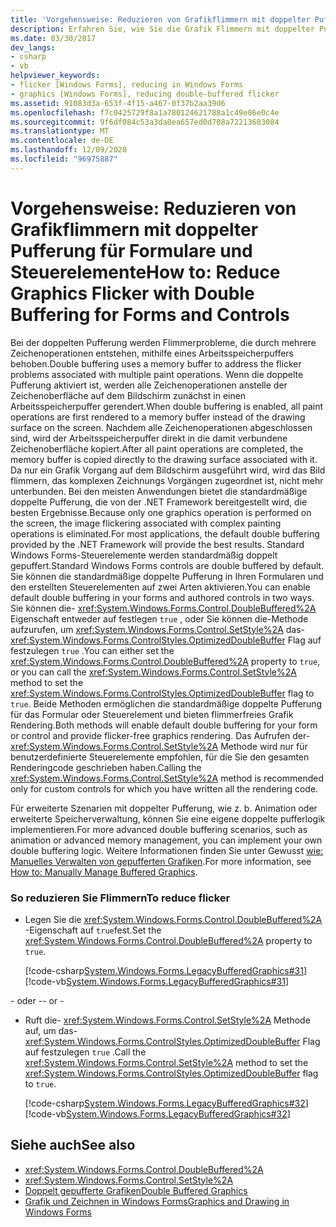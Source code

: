 ```yaml
---
title: 'Vorgehensweise: Reduzieren von Grafikflimmern mit doppelter Pufferung für Formulare und Steuerelemente'
description: Erfahren Sie, wie Sie die Grafik Flimmern mit doppelter Pufferung für Windows Forms reduzieren und mithilfe von Steuerelementen die Flimmer Probleme im Zusammenhang mit Paint-Vorgängen beheben.
ms.date: 03/30/2017
dev_langs:
- csharp
- vb
helpviewer_keywords:
- flicker [Windows Forms], reducing in Windows Forms
- graphics [Windows Forms], reducing double-buffered flicker
ms.assetid: 91083d3a-653f-4f15-a467-0f37b2aa39d6
ms.openlocfilehash: f7c0425729f8a1a780124621788a1c49e06e0c4e
ms.sourcegitcommit: 9f6df084c53a3da0ea657ed0d708a72213683084
ms.translationtype: MT
ms.contentlocale: de-DE
ms.lasthandoff: 12/09/2020
ms.locfileid: "96975887"
---
```

# <a name="how-to-reduce-graphics-flicker-with-double-buffering-for-forms-and-controls"></a><span data-ttu-id="32e8c-103">Vorgehensweise: Reduzieren von Grafikflimmern mit doppelter Pufferung für Formulare und Steuerelemente</span><span class="sxs-lookup"><span data-stu-id="32e8c-103">How to: Reduce Graphics Flicker with Double Buffering for Forms and Controls</span></span>
<span data-ttu-id="32e8c-104">Bei der doppelten Pufferung werden Flimmerprobleme, die durch mehrere Zeichenoperationen entstehen, mithilfe eines Arbeitsspeicherpuffers behoben.</span><span class="sxs-lookup"><span data-stu-id="32e8c-104">Double buffering uses a memory buffer to address the flicker problems associated with multiple paint operations.</span></span> <span data-ttu-id="32e8c-105">Wenn die doppelte Pufferung aktiviert ist, werden alle Zeichenoperationen anstelle der Zeichenoberfläche auf dem Bildschirm zunächst in einen Arbeitsspeicherpuffer gerendert.</span><span class="sxs-lookup"><span data-stu-id="32e8c-105">When double buffering is enabled, all paint operations are first rendered to a memory buffer instead of the drawing surface on the screen.</span></span> <span data-ttu-id="32e8c-106">Nachdem alle Zeichenoperationen abgeschlossen sind, wird der Arbeitsspeicherpuffer direkt in die damit verbundene Zeichenoberfläche kopiert.</span><span class="sxs-lookup"><span data-stu-id="32e8c-106">After all paint operations are completed, the memory buffer is copied directly to the drawing surface associated with it.</span></span> <span data-ttu-id="32e8c-107">Da nur ein Grafik Vorgang auf dem Bildschirm ausgeführt wird, wird das Bild flimmern, das komplexen Zeichnungs Vorgängen zugeordnet ist, nicht mehr unterbunden. Bei den meisten Anwendungen bietet die standardmäßige doppelte Pufferung, die von der .NET Framework bereitgestellt wird, die besten Ergebnisse.</span><span class="sxs-lookup"><span data-stu-id="32e8c-107">Because only one graphics operation is performed on the screen, the image flickering associated with complex painting operations is eliminated.For most applications, the default double buffering provided by the .NET Framework will provide the best results.</span></span> <span data-ttu-id="32e8c-108">Standard Windows Forms-Steuerelemente werden standardmäßig doppelt gepuffert.</span><span class="sxs-lookup"><span data-stu-id="32e8c-108">Standard Windows Forms controls are double buffered by default.</span></span> <span data-ttu-id="32e8c-109">Sie können die standardmäßige doppelte Pufferung in Ihren Formularen und den erstellten Steuerelementen auf zwei Arten aktivieren.</span><span class="sxs-lookup"><span data-stu-id="32e8c-109">You can enable default double buffering in your forms and authored controls in two ways.</span></span> <span data-ttu-id="32e8c-110">Sie können die- <xref:System.Windows.Forms.Control.DoubleBuffered%2A> Eigenschaft entweder auf festlegen `true` , oder Sie können die-Methode aufzurufen, um <xref:System.Windows.Forms.Control.SetStyle%2A> das- <xref:System.Windows.Forms.ControlStyles.OptimizedDoubleBuffer> Flag auf festzulegen `true` .</span><span class="sxs-lookup"><span data-stu-id="32e8c-110">You can either set the <xref:System.Windows.Forms.Control.DoubleBuffered%2A> property to `true`, or you can call the <xref:System.Windows.Forms.Control.SetStyle%2A> method to set the <xref:System.Windows.Forms.ControlStyles.OptimizedDoubleBuffer> flag to `true`.</span></span> <span data-ttu-id="32e8c-111">Beide Methoden ermöglichen die standardmäßige doppelte Pufferung für das Formular oder Steuerelement und bieten flimmerfreies Grafik Rendering.</span><span class="sxs-lookup"><span data-stu-id="32e8c-111">Both methods will enable default double buffering for your form or control and provide flicker-free graphics rendering.</span></span> <span data-ttu-id="32e8c-112">Das Aufrufen der- <xref:System.Windows.Forms.Control.SetStyle%2A> Methode wird nur für benutzerdefinierte Steuerelemente empfohlen, für die Sie den gesamten Renderingcode geschrieben haben.</span><span class="sxs-lookup"><span data-stu-id="32e8c-112">Calling the <xref:System.Windows.Forms.Control.SetStyle%2A> method is recommended only for custom controls for which you have written all the rendering code.</span></span>  
  
 <span data-ttu-id="32e8c-113">Für erweiterte Szenarien mit doppelter Pufferung, wie z. b. Animation oder erweiterte Speicherverwaltung, können Sie eine eigene doppelte pufferlogik implementieren.</span><span class="sxs-lookup"><span data-stu-id="32e8c-113">For more advanced double buffering scenarios, such as animation or advanced memory management, you can implement your own double buffering logic.</span></span> <span data-ttu-id="32e8c-114">Weitere Informationen finden Sie unter Gewusst [wie: Manuelles Verwalten von gepufferten Grafiken](how-to-manually-manage-buffered-graphics.md).</span><span class="sxs-lookup"><span data-stu-id="32e8c-114">For more information, see [How to: Manually Manage Buffered Graphics](how-to-manually-manage-buffered-graphics.md).</span></span>  
  
### <a name="to-reduce-flicker"></a><span data-ttu-id="32e8c-115">So reduzieren Sie Flimmern</span><span class="sxs-lookup"><span data-stu-id="32e8c-115">To reduce flicker</span></span>  
  
- <span data-ttu-id="32e8c-116">Legen Sie die <xref:System.Windows.Forms.Control.DoubleBuffered%2A> -Eigenschaft auf `true`fest.</span><span class="sxs-lookup"><span data-stu-id="32e8c-116">Set the <xref:System.Windows.Forms.Control.DoubleBuffered%2A> property to `true`.</span></span>  
  
     [!code-csharp[System.Windows.Forms.LegacyBufferedGraphics#31](~/samples/snippets/csharp/VS_Snippets_Winforms/System.Windows.Forms.LegacyBufferedGraphics/CS/Class1.cs#31)]
     [!code-vb[System.Windows.Forms.LegacyBufferedGraphics#31](~/samples/snippets/visualbasic/VS_Snippets_Winforms/System.Windows.Forms.LegacyBufferedGraphics/VB/Class1.vb#31)]  
  
 <span data-ttu-id="32e8c-117">\- oder -</span><span class="sxs-lookup"><span data-stu-id="32e8c-117">\- or -</span></span>  
  
- <span data-ttu-id="32e8c-118">Ruft die- <xref:System.Windows.Forms.Control.SetStyle%2A> Methode auf, um das- <xref:System.Windows.Forms.ControlStyles.OptimizedDoubleBuffer> Flag auf festzulegen `true` .</span><span class="sxs-lookup"><span data-stu-id="32e8c-118">Call the <xref:System.Windows.Forms.Control.SetStyle%2A> method to set the <xref:System.Windows.Forms.ControlStyles.OptimizedDoubleBuffer> flag to `true`.</span></span>  
  
     [!code-csharp[System.Windows.Forms.LegacyBufferedGraphics#32](~/samples/snippets/csharp/VS_Snippets_Winforms/System.Windows.Forms.LegacyBufferedGraphics/CS/Class1.cs#32)]
     [!code-vb[System.Windows.Forms.LegacyBufferedGraphics#32](~/samples/snippets/visualbasic/VS_Snippets_Winforms/System.Windows.Forms.LegacyBufferedGraphics/VB/Class1.vb#32)]  
  
## <a name="see-also"></a><span data-ttu-id="32e8c-119">Siehe auch</span><span class="sxs-lookup"><span data-stu-id="32e8c-119">See also</span></span>

- <xref:System.Windows.Forms.Control.DoubleBuffered%2A>
- <xref:System.Windows.Forms.Control.SetStyle%2A>
- [<span data-ttu-id="32e8c-120">Doppelt gepufferte Grafiken</span><span class="sxs-lookup"><span data-stu-id="32e8c-120">Double Buffered Graphics</span></span>](double-buffered-graphics.md)
- [<span data-ttu-id="32e8c-121">Grafik und Zeichnen in Windows Forms</span><span class="sxs-lookup"><span data-stu-id="32e8c-121">Graphics and Drawing in Windows Forms</span></span>](graphics-and-drawing-in-windows-forms.md)
